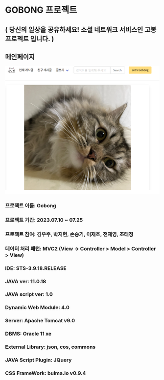 # GOBONG 프로젝트
## ( 당신의 일상을 공유하세요! 소셜 네트워크 서비스인 고봉 프로젝트 입니다. )

## 메인페이지
![메인 페이지](./img/main.png "메인페이지")

### 프로젝트 이름: Gobong
### 프로젝트 기간: 2023.07.10 ~ 07.25
### 프로젝트 참여: 김우주, 박지현, 손승기, 이재호, 전재영, 조태정
### 데이터 처리 패턴: MVC2 (View -> Controller > Model > Controller > View)
### IDE: STS-3.9.18.RELEASE
### JAVA ver: 11.0.18
### JAVA script ver: 1.0
### Dynamic Web Module: 4.0
### Server: Apache Tomcat v9.0
### DBMS: Oracle 11 xe
### External Library: json, cos, commons
### JAVA Script Plugin: JQuery
### CSS FrameWork: bulma.io v0.9.4


<br>